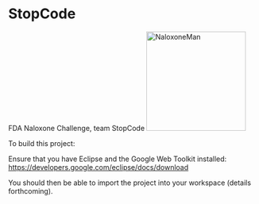 # StopCode
FDA Naloxone Challenge, team StopCode
<img src="https://cdn.rawgit.com/baitisj/StopCode/master/images/naloxone.svg" alt="NaloxoneMan" width="200" height="200"/>

To build this project:

Ensure that you have Eclipse and the Google Web Toolkit installed:
https://developers.google.com/eclipse/docs/download

You should then be able to import the project into your workspace (details forthcoming).
